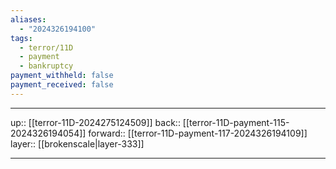 ```yaml
---
aliases:
  - "2024326194100"
tags:
  - terror/11D
  - payment
  - bankruptcy
payment_withheld: false
payment_received: false
---
```




***

up:: [[terror-11D-2024275124509]]
back:: [[terror-11D-payment-115-2024326194054]]
forward:: [[terror-11D-payment-117-2024326194109]]
layer:: [[brokenscale|layer-333]]

***
